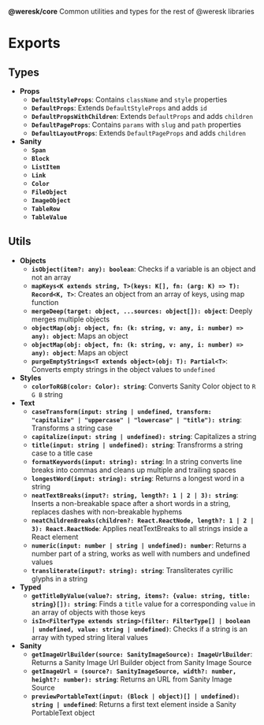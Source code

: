 **@weresk/core**
Common utilities and types for the rest of @weresk libraries

# Exports

## Types

-   **Props**
    -   **`DefaultStyleProps`**: Contains `className` and `style` properties
    -   **`DefaultProps`**: Extends `DefaultStyleProps` and adds `id`
    -   **`DefaultPropsWithChildren`**: Extends `DefaultProps` and adds `children`
    -   **`DefaultPageProps`**: Contains `params` with `slug` and `path` properties
    -   **`DefaultLayoutProps`**: Extends `DefaultPageProps` and adds `children`
-   **Sanity**
    -   **`Span`**
    -   **`Block`**
    -   **`ListItem`**
    -   **`Link`**
    -   **`Color`**
    -   **`FileObject`**
    -   **`ImageObject`**
    -   **`TableRow`**
    -   **`TableValue`**

## Utils

-   **Objects**
    -   **`isObject(item?: any): boolean`**: Checks if a variable is an object and not an array
    -   **`mapKeys<K extends string, T>(keys: K[], fn: (arg: K) => T): Record<K, T>`**: Creates an object from an array of keys, using map function
    -   **`mergeDeep(target: object, ...sources: object[]): object`**: Deeply merges multiple objects
    -   **`objectMap(obj: object, fn: (k: string, v: any, i: number) => any): object`**: Maps an object
    -   **`objectMap(obj: object, fn: (k: string, v: any, i: number) => any): object`**: Maps an object
    -   **`purgeEmptyStrings<T extends object>(obj: T): Partial<T>`**: Converts empty strings in the object values to `undefined`
-   **Styles**
    -   **`colorToRGB(color: Color): string`**: Converts Sanity Color object to `R G B` string
-   **Text**
    -   **`caseTransform(input: string | undefined, transform: "capitalize" | "uppercase" | "lowercase" | "title"): string`**: Transforms a string case
    -   **`capitalize(input: string | undefined): string`**: Capitalizes a string
    -   **`title(input: string | undefined): string`**: Transfrorms a string case to a title case
    -   **`formatKeywords(input: string): string`**: In a string converts line breaks into commas and cleans up multiple and trailing spaces
    -   **`longestWord(input: string): string`**: Returns a longest word in a string
    -   **`neatTextBreaks(input?: string, length?: 1 | 2 | 3): string`**: Inserts a non-breakable space after a short words in a string, replaces dashes with non-breakable hyphems
    -   **`neatChildrenBreaks(children?: React.ReactNode, length?: 1 | 2 | 3): React.ReactNode`**: Applies neatTextBreaks to all strings inside a React element
    -   **`numeric(input: number | string | undefined): number`**: Returns a number part of a string, works as well with numbers and undefined values
    -   **`transliterate(input?: string): string`**: Transliterates cyrillic glyphs in a string
-   **Typed**
    -   **`getTitleByValue(value?: string, items?: {value: string, title: string}[]): string`**: Finds a `title` value for a corresponding `value` in an array of objects with those keys
    -   **`isIn<FilterType extends string>(filter: FilterType[] | boolean | undefined, value: string | undefined)`**: Checks if a string is an array with typed string literal values
-   **Sanity**
    -   **`getImageUrlBuilder(source: SanityImageSource): ImageUrlBuilder`**: Returns a Sanity Image Url Builder object from Sanity Image Source
    -   **`getImageUrl = (source?: SanityImageSource, width?: number, height?: number): string`**: Returns an URL from Sanity Image Source
    -   **`previewPortableText(input: (Block | object)[] | undefined): string | undefined`**: Returns a first text element inside a Sanity PortableText object
